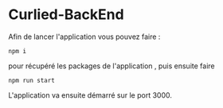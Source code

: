 # Curlied-BackEnd

Afin de lancer l'application vous pouvez faire : 

```
npm i 
```
pour récupéré les packages de l'application , puis ensuite faire 

```
npm run start
```
L'application va ensuite démarré sur le port 3000.

